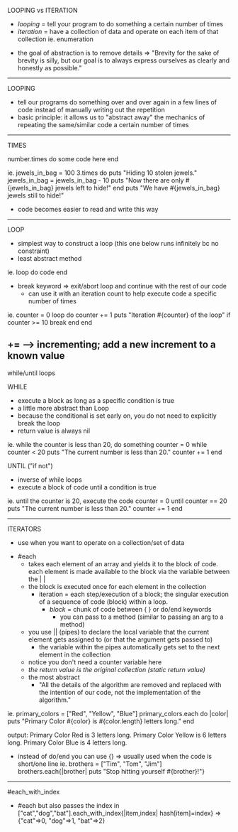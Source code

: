 
LOOPING vs ITERATION

- *looping* = tell your program to do something a certain number of times
- *iteration* = have a collection of data and operate on each item of that collection
  ie. enumeration

* the goal of abstraction is to remove details
  => "Brevity for the sake of brevity is silly, but our goal is to always express ourselves as clearly and honestly as possible."

---
LOOPING

- tell our programs do something over and over again in a few lines of code instead of manually writing out the repetition
- basic principle: it allows us to "abstract away" the mechanics of repeating the same/similar code a certain number of times
---
TIMES

number.times do
  some code here
end

ie.
    jewels_in_bag = 100
    3.times do
      puts "Hiding 10 stolen jewels."
      jewels_in_bag = jewels_in_bag - 10
      puts "Now there are only #{jewels_in_bag} jewels left to hide!"
    end
    puts "We have #{jewels_in_bag} jewels still to hide!"

- code becomes easier to read and write this way
---
LOOP
- simplest way to construct a loop (this one below runs infinitely bc no constraint)
- least abstract method

ie. loop do
      code
    end

- break keyword => exit/abort loop and continue with the rest of our code
  - can use it with an iteration count to help execute code a specific number of times

ie.
counter = 0
loop do
  counter += 1
  puts "Iteration #{counter} of the loop"
  if counter >= 10
    break
  end
end

+= --> incrementing; add a new increment to a known value
---
while/until loops

WHILE
- execute a block as long as a specific condition is true
- a little more abstract than Loop
- because the conditional is set early on, you do not need to explicitly break the loop
- return value is always nil

ie. while the counter is less than 20, do something
counter = 0
while counter < 20
  puts "The current number is less than 20."
  counter += 1
end

UNTIL ("if not")
- inverse of while loops
- execute a block of code until a condition is true

ie. until the counter is 20, execute the code
counter = 0
until counter == 20
  puts "The current number is less than 20."
  counter += 1
end

----
ITERATORS
- use when you want to operate on a collection/set of data

+ #each
  - takes each element of an array and yields it to the block of code. each element is made available to the block via the variable between the | |  
  - the block is executed once for each element in the collection
    - iteration = each step/execution of a block; the singular execution of a sequence of code (block) within a loop.
      - *block* = chunk of code between { } or do/end keywords
         - you can pass to a method (similar to passing an arg to a method)
  - you use || (pipes) to declare the local variable that the current element gets assigned to (or that the argument gets passed to)
    - the variable within the pipes automatically gets set to the next element in the collection
  - notice you don't need a counter variable here
  - *the return value is the original collection (static return value)*
  - the most abstract
    - "All the details of the algorithm are removed and replaced with the intention of our code, not the implementation of the algorithm."

ie.
primary_colors = ["Red", "Yellow", "Blue"]
primary_colors.each do |color|
  puts "Primary Color #{color} is #{color.length} letters long."
end

output:
Primary Color Red is 3 letters long.
Primary Color Yellow is 6 letters long.
Primary Color Blue is 4 letters long.

- instead of do/end you can use {} => usually used when the code is short/one line
ie.
brothers = ["Tim", "Tom", "Jim"]
brothers.each{|brother| puts "Stop hitting yourself #{brother}!"}

----

#each_with_index
- #each but also passes the index in
["cat","dog","bat"].each_with_index{|item,index| hash[item]=index}
  => {"cat"=>0, "dog"=>1, "bat"=>2}
